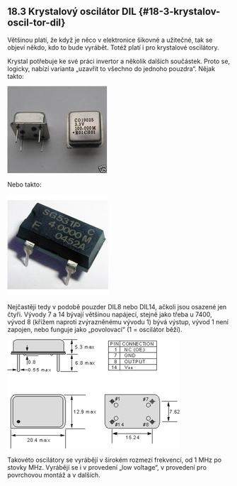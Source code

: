 ## 18.3 Krystalový oscilátor DIL {#18-3-krystalov-oscil-tor-dil}

Většinou platí, že když je něco v elektronice šikovné a užitečné, tak se objeví někdo, kdo to bude vyrábět. Totéž platí i pro krystalové oscilátory.

Krystal potřebuje ke své práci invertor a několik dalších součástek. Proto se, logicky, nabízí varianta „uzavřít to všechno do jednoho pouzdra“. Nějak takto:

![211-2.jpeg](../images/00008.jpeg)

Nebo takto:

![212-1.jpeg](../images/00154.jpeg)

Nejčastěji tedy v podobě pouzder DIL8 nebo DIL14, ačkoli jsou osazené jen čtyři. Vývody 7 a 14 bývají většinou napájecí, stejně jako třeba u 7400, vývod 8 (křížem naproti zvýrazněnému vývodu 1) bývá výstup, vývod 1 není zapojen, nebo funguje jako „povolovací“ (1 = oscilátor běží).

![212-2.png](../images/000028.png)

Takovéto oscilátory se vyrábějí v širokém rozmezí frekvencí, od 1 MHz po stovky MHz. Vyrábějí se i v provedení „low voltage“, v provedení pro povrchovou montáž a v dalších.
